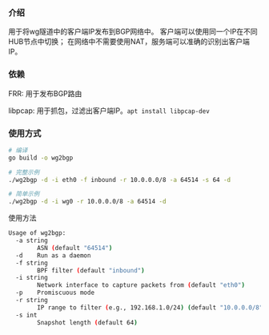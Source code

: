 ### 介绍

用于将wg隧道中的客户端IP发布到BGP网络中。
客户端可以使用同一个IP在不同HUB节点中切换；
在网络中不需要使用NAT，服务端可以准确的识别出客户端IP。

### 依赖

FRR: 用于发布BGP路由

libpcap: 用于抓包，过滤出客户端IP。`apt install libpcap-dev`


### 使用方式

```bash
# 编译
go build -o wg2bgp

# 完整示例
./wg2bgp -d -i eth0 -f inbound -r 10.0.0.0/8 -a 64514 -s 64 -d

# 简单示例
./wg2bgp -d -i wg0 -r 10.0.0.0/8 -a 64514 -d

```
使用方法
```bash
Usage of wg2bgp:
  -a string
        ASN (default "64514")
  -d    Run as a daemon
  -f string
        BPF filter (default "inbound")
  -i string
        Network interface to capture packets from (default "eth0")
  -p    Promiscuous mode
  -r string
        IP range to filter (e.g., 192.168.1.0/24) (default "10.0.0.0/8")
  -s int
        Snapshot length (default 64)
```